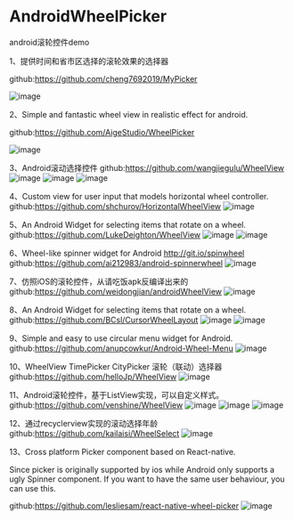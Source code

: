 # AndroidWheelPicker
android滚轮控件demo

1、提供时间和省市区选择的滚轮效果的选择器

github:https://github.com/cheng7692019/MyPicker

![image](https://github.com/cheng7692019/MyPicker/raw/master/prew/haha.gif)


2、Simple and fantastic wheel view in realistic effect for android.

github:https://github.com/AigeStudio/WheelPicker

![image](https://github.com/AigeStudio/WheelPicker/raw/master/Previews/main/Preview.gif)

3、Android滚动选择控件
github:https://github.com/wangjiegulu/WheelView
![image](https://github.com/wangjiegulu/WheelView/raw/master/image/image01.png)
![image](https://github.com/wangjiegulu/WheelView/raw/master/image/image02.png)
![image](https://github.com/wangjiegulu/WheelView/raw/master/image/image03.png)


4、Custom view for user input that models horizontal wheel controller. 
github:https://github.com/shchurov/HorizontalWheelView
![image](https://camo.githubusercontent.com/ee6124cc259de10d4a4f6bfbc06ff3c06728803b/687474703a2f2f692e67697068792e636f6d2f764831715378637742424f69512e676966)



5、An Android Widget for selecting items that rotate on a wheel.
github:https://github.com/LukeDeighton/WheelView
![image](https://github.com/LukeDeighton/WheelView/raw/master/Graphics/bottom_wheel.gif)
![image](https://github.com/LukeDeighton/WheelView/raw/master/Graphics/center_wheel.gif)


6、Wheel-like spinner widget for Android http://git.io/spinwheel
github:https://github.com/ai212983/android-spinnerwheel
![image](https://github.com/ai212983/android-spinnerwheel/raw/master/.assets/screenshot_00.png)

7、仿照iOS的滚轮控件，从请吃饭apk反编译出来的
github:https://github.com/weidongjian/androidWheelView
![image](http://upload-images.jianshu.io/upload_images/43468-ddcbc9fd60003996.gif?imageMogr2/auto-orient/strip)


8、An Android Widget for selecting items that rotate on a wheel.
github:https://github.com/BCsl/CursorWheelLayout
![image](https://github.com/BCsl/CursorWheelLayout/raw/master/screenshot/gif2.gif)
![image](https://github.com/BCsl/CursorWheelLayout/raw/master/screenshot/gif3.gif)



9、Simple and easy to use circular menu widget for Android.
github:https://github.com/anupcowkur/Android-Wheel-Menu
![image](https://camo.githubusercontent.com/d1881a5c22e294ccfb3c71fb7b52b54649455326/68747470733a2f2f7261772e6769746875622e636f6d2f616e7570636f776b75722f416e64726f69642d576865656c2d4d656e752f6d61737465722f67726170686963732f776865656c2e676966)


10、WheelView TimePicker CityPicker 滚轮（联动）选择器
github:https://github.com/helloJp/WheelView
![image](https://camo.githubusercontent.com/d94ecea1cf297e9dc48c93d0ebd950d38a118d73/687474703a2f2f3778746433632e636f6d322e7a302e676c622e636c6f7564646e2e636f6d2f776865656c566965772d73686f7430312e676966)


11、Android滚轮控件，基于ListView实现，可以自定义样式。
github:https://github.com/venshine/WheelView
![image](https://github.com/venshine/WheelView/raw/master/screenshot/screenshot.gif)
![image](https://github.com/venshine/WheelView/raw/master/screenshot/screenshot1.png)
![image](https://github.com/venshine/WheelView/raw/master/screenshot/screenshot2.png)


12、通过recyclerview实现的滚动选择年龄
github:https://github.com/kailaisi/WheelSelect
![image](https://github.com/kailaisi/WheelSelect/raw/master/app/wheel.gif)


13、Cross platform Picker component based on React-native.
   
   Since picker is originally supported by ios while Android only supports a ugly Spinner component. If you want to have the same user behaviour, you can use this.


github:https://github.com/lesliesam/react-native-wheel-picker
![image](https://raw.githubusercontent.com/lesliesam/react-native-wheel-picker/master/demo.gif)


